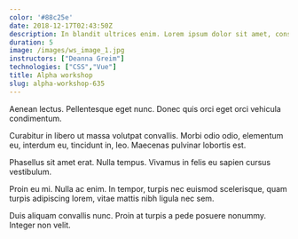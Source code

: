 ```yaml
---
color: '#88c25e'
date: 2018-12-17T02:43:50Z
description: In blandit ultrices enim. Lorem ipsum dolor sit amet, consectetuer adipiscing elit.
duration: 5
image: /images/ws_image_1.jpg
instructors: ["Deanna Greim"]
technologies: ["CSS","Vue"]
title: Alpha workshop
slug: alpha-workshop-635
---
```

Aenean lectus. Pellentesque eget nunc. Donec quis orci eget orci vehicula condimentum.

Curabitur in libero ut massa volutpat convallis. Morbi odio odio, elementum eu, interdum eu, tincidunt in, leo. Maecenas pulvinar lobortis est.

Phasellus sit amet erat. Nulla tempus. Vivamus in felis eu sapien cursus vestibulum.

Proin eu mi. Nulla ac enim. In tempor, turpis nec euismod scelerisque, quam turpis adipiscing lorem, vitae mattis nibh ligula nec sem.

Duis aliquam convallis nunc. Proin at turpis a pede posuere nonummy. Integer non velit.
